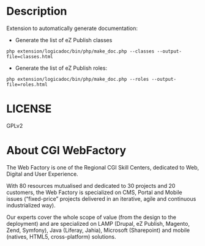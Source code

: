 Description
===========
Extension to automatically generate documentation:

* Generate the list of eZ Publish classes
~~~
php extension/logicadoc/bin/php/make_doc.php --classes --output-file=classes.html
~~~

* Generate the list of eZ Publish roles:
~~~
php extension/logicadoc/bin/php/make_doc.php --roles --output-file=roles.html
~~~

LICENSE
=======
GPLv2

About CGI WebFactory
====================
The Web Factory is one of the Regional CGI Skill Centers, dedicated to Web, Digital and User Experience.

With 80 resources mutualised and dedicated to 30 projects and 20 customers, the Web Factory is specialized on CMS, Portal and Mobile issues (“fixed-price” projects delivered in an iterative, agile and continuous industrialized way).

Our experts cover the whole scope of value (from the design to the deployment) and are specialized on LAMP (Drupal, eZ Publish, Magento, Zend, Symfony), Java (Liferay, Jahia), Microsoft (Sharepoint) and mobile (natives, HTML5, cross-platform) solutions.
